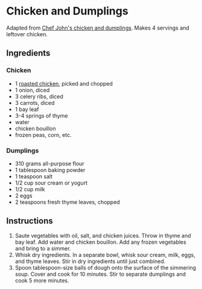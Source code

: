 # Chicken and Dumplings

Adapted from [Chef John's chicken and dumplings](http://foodwishes.blogspot.com/2012/05/chicken-dumplings-stewed-chicken-with.html). Makes 4 servings and leftover chicken.

## Ingredients

### Chicken

- 1 [roasted chicken](roasted-chicken.md), picked and chopped
- 1 onion, diced
- 3 celery ribs, diced
- 3 carrots, diced
- 1 bay leaf
- 3-4 springs of thyme
- water
- chicken bouillon
- frozen peas, corn, etc.

### Dumplings

- 310 grams all-purpose flour
- 1 tablespoon baking powder
- 1 teaspoon salt
- 1/2 cup sour cream or yogurt
- 1/2 cup milk
- 2 eggs
- 2 teaspoons fresh thyme leaves, chopped

## Instructions

1. Saute vegetables with oil, salt, and chicken juices. Throw in thyme and bay leaf. Add water and chicken bouillon. Add any frozen vegetables and bring to a simmer.
2. Whisk dry ingredients. In a separate bowl, whisk sour cream, milk, eggs, and thyme leaves. Stir in dry ingredients until just combined.
3. Spoon tablespoon-size balls of dough onto the surface of the simmering soup. Cover and cook for 10 minutes. Stir to separate dumplings and cook 5 more minutes.

